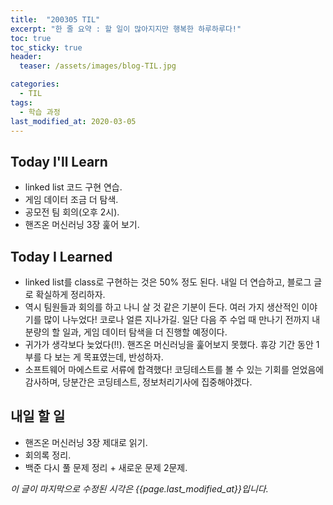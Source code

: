 ```yaml
---
title:  "200305 TIL"
excerpt: "한 줄 요약 : 할 일이 많아지지만 행복한 하루하루다!"
toc: true
toc_sticky: true
header:
  teaser: /assets/images/blog-TIL.jpg

categories:
  - TIL
tags:
  - 학습 과정
last_modified_at: 2020-03-05
---
```




## Today I'll Learn


* linked list 코드 구현 연습.
* 게임 데이터 조금 더 탐색.
* 공모전 팀 회의(오후 2시).
* 핸즈온 머신러닝 3장 훑어 보기.



## Today I Learned

* linked list를 class로 구현하는 것은 50% 정도 된다. 내일 더 연습하고, 블로그 글로 확실하게 정리하자.
* 역시 팀원들과 회의를 하고 나니 살 것 같은 기분이 든다. 여러 가지 생산적인 이야기를 많이 나누었다! 코로나 얼른 지나가길. 일단 다음 주 수업 때 만나기 전까지 내 분량의 할 일과, 게임 데이터 탐색을 더 진행할 예정이다.
* 귀가가 생각보다 늦었다(!!). 핸즈온 머신러닝을 훑어보지 못했다. 휴강 기간 동안 1부를 다 보는 게 목표였는데, 반성하자.
* 소프트웨어 마에스트로 서류에 합격했다! 코딩테스트를 볼 수 있는 기회를 얻었음에 감사하며, 당분간은 코딩테스트, 정보처리기사에 집중해야겠다.



## 내일 할 일

* 핸즈온 머신러닝 3장 제대로 읽기.
* 회의록 정리.
* 백준 다시 풀 문제 정리 + 새로운 문제 2문제.





*이 글이 마지막으로 수정된 시각은 {{page.last_modified_at}}입니다.*
